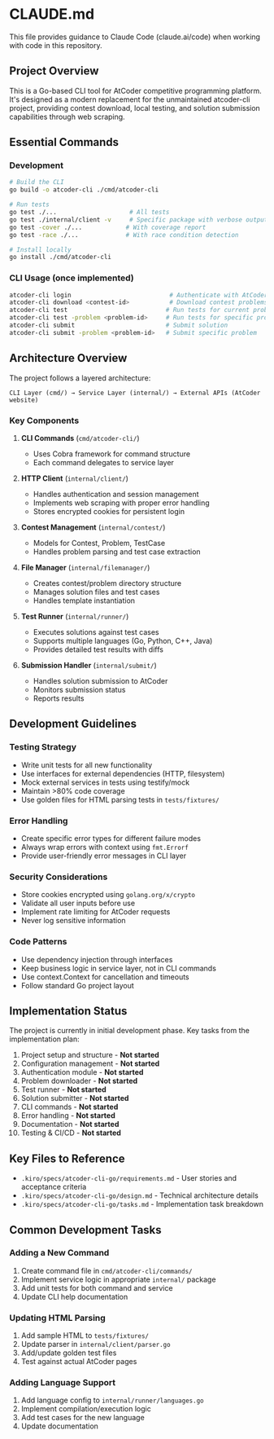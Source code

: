 # CLAUDE.md

This file provides guidance to Claude Code (claude.ai/code) when working with code in this repository.

## Project Overview

This is a Go-based CLI tool for AtCoder competitive programming platform. It's designed as a modern replacement for the unmaintained atcoder-cli project, providing contest download, local testing, and solution submission capabilities through web scraping.

## Essential Commands

### Development
```bash
# Build the CLI
go build -o atcoder-cli ./cmd/atcoder-cli

# Run tests
go test ./...                    # All tests
go test ./internal/client -v     # Specific package with verbose output
go test -cover ./...            # With coverage report
go test -race ./...             # With race condition detection

# Install locally
go install ./cmd/atcoder-cli
```

### CLI Usage (once implemented)
```bash
atcoder-cli login                           # Authenticate with AtCoder
atcoder-cli download <contest-id>           # Download contest problems
atcoder-cli test                           # Run tests for current problem
atcoder-cli test -problem <problem-id>     # Run tests for specific problem
atcoder-cli submit                         # Submit solution
atcoder-cli submit -problem <problem-id>   # Submit specific problem
```

## Architecture Overview

The project follows a layered architecture:

```
CLI Layer (cmd/) → Service Layer (internal/) → External APIs (AtCoder website)
```

### Key Components

1. **CLI Commands** (`cmd/atcoder-cli/`)
   - Uses Cobra framework for command structure
   - Each command delegates to service layer

2. **HTTP Client** (`internal/client/`)
   - Handles authentication and session management
   - Implements web scraping with proper error handling
   - Stores encrypted cookies for persistent login

3. **Contest Management** (`internal/contest/`)
   - Models for Contest, Problem, TestCase
   - Handles problem parsing and test case extraction

4. **File Manager** (`internal/filemanager/`)
   - Creates contest/problem directory structure
   - Manages solution files and test cases
   - Handles template instantiation

5. **Test Runner** (`internal/runner/`)
   - Executes solutions against test cases
   - Supports multiple languages (Go, Python, C++, Java)
   - Provides detailed test results with diffs

6. **Submission Handler** (`internal/submit/`)
   - Handles solution submission to AtCoder
   - Monitors submission status
   - Reports results

## Development Guidelines

### Testing Strategy
- Write unit tests for all new functionality
- Use interfaces for external dependencies (HTTP, filesystem)
- Mock external services in tests using testify/mock
- Maintain >80% code coverage
- Use golden files for HTML parsing tests in `tests/fixtures/`

### Error Handling
- Create specific error types for different failure modes
- Always wrap errors with context using `fmt.Errorf`
- Provide user-friendly error messages in CLI layer

### Security Considerations
- Store cookies encrypted using `golang.org/x/crypto`
- Validate all user inputs before use
- Implement rate limiting for AtCoder requests
- Never log sensitive information

### Code Patterns
- Use dependency injection through interfaces
- Keep business logic in service layer, not in CLI commands
- Use context.Context for cancellation and timeouts
- Follow standard Go project layout

## Implementation Status

The project is currently in initial development phase. Key tasks from the implementation plan:

1. Project setup and structure - **Not started**
2. Configuration management - **Not started**
3. Authentication module - **Not started**
4. Problem downloader - **Not started**
5. Test runner - **Not started**
6. Solution submitter - **Not started**
7. CLI commands - **Not started**
8. Error handling - **Not started**
9. Documentation - **Not started**
10. Testing & CI/CD - **Not started**

## Key Files to Reference

- `.kiro/specs/atcoder-cli-go/requirements.md` - User stories and acceptance criteria
- `.kiro/specs/atcoder-cli-go/design.md` - Technical architecture details
- `.kiro/specs/atcoder-cli-go/tasks.md` - Implementation task breakdown

## Common Development Tasks

### Adding a New Command
1. Create command file in `cmd/atcoder-cli/commands/`
2. Implement service logic in appropriate `internal/` package
3. Add unit tests for both command and service
4. Update CLI help documentation

### Updating HTML Parsing
1. Add sample HTML to `tests/fixtures/`
2. Update parser in `internal/client/parser.go`
3. Add/update golden test files
4. Test against actual AtCoder pages

### Adding Language Support
1. Add language config to `internal/runner/languages.go`
2. Implement compilation/execution logic
3. Add test cases for the new language
4. Update documentation